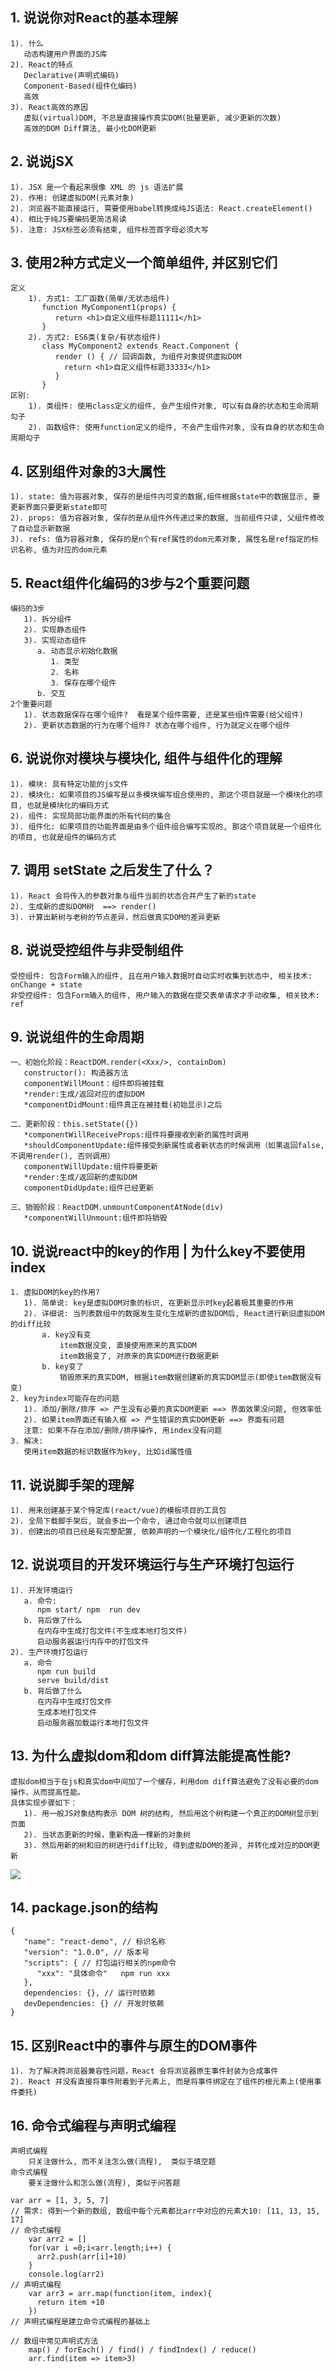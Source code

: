 
## 1. 说说你对React的基本理解
    1). 什么
       动态构建用户界面的JS库
    2). React的特点
       Declarative(声明式编码)
       Component-Based(组件化编码)
       高效
    3). React高效的原因
       虚拟(virtual)DOM, 不总是直接操作真实DOM(批量更新, 减少更新的次数) 
       高效的DOM Diff算法, 最小化DOM更新
       
## 2. 说说jSX	
    1). JSX 是一个看起来很像 XML 的 js 语法扩展
    2). 作用: 创建虚拟DOM(元素对象)
    2). 浏览器不能直接运行, 需要使用babel转换成纯JS语法: React.createElement()
    4). 相比于纯JS要编码更简洁易读
    5). 注意: JSX标签必须有结束, 组件标签首字母必须大写

## 3. 使用2种方式定义一个简单组件, 并区别它们
    定义
        1). 方式1: 工厂函数(简单/无状态组件)
           function MyComponent1(props) {
              return <h1>自定义组件标题11111</h1>
           }
        2). 方式2: ES6类(复杂/有状态组件)
           class MyComponent2 extends React.Component {
              render () { // 回调函数, 为组件对象提供虚拟DOM
                return <h1>自定义组件标题33333</h1>
              }
           }
    区别:
        1). 类组件: 使用class定义的组件, 会产生组件对象, 可以有自身的状态和生命周期勾子
        2). 函数组件: 使用function定义的组件, 不会产生组件对象, 没有自身的状态和生命周期勾子

## 4. 区别组件对象的3大属性
    1). state: 值为容器对象, 保存的是组件内可变的数据,组件根据state中的数据显示, 要更新界面只要更新state即可 
    2). props: 值为容器对象, 保存的是从组件外传递过来的数据, 当前组件只读, 父组件修改了自动显示新数据
    3). refs: 值为容器对象, 保存的是n个有ref属性的dom元素对象, 属性名是ref指定的标识名称, 值为对应的dom元素

## 5. React组件化编码的3步与2个重要问题
    编码的3步
       1). 拆分组件
       2). 实现静态组件
       3). 实现动态组件
          a. 动态显示初始化数据
             1. 类型
             2. 名称
             3. 保存在哪个组件
          b. 交互
    2个重要问题
       1). 状态数据保存在哪个组件?  看是某个组件需要, 还是某些组件需要(给父组件)
       2). 更新状态数据的行为在哪个组件? 状态在哪个组件, 行为就定义在哪个组件
       
## 6. 说说你对模块与模块化, 组件与组件化的理解
    1). 模块: 具有特定功能的js文件
    2). 模块化: 如果项目的JS编写是以多模块编写组合使用的, 那这个项目就是一个模块化的项目, 也就是模块化的编码方式
    2). 组件: 实现局部功能界面的所有代码的集合
    3). 组件化: 如果项目的功能界面是由多个组件组合编写实现的, 那这个项目就是一个组件化的项目, 也就是组件的编码方式

## 7. 调用 setState 之后发生了什么？
    1). React 会将传入的参数对象与组件当前的状态合并产生了新的state
    2). 生成新的虚拟DOM树  ==> render()
    3). 计算出新树与老树的节点差异，然后做真实DOM的差异更新
    

## 8. 说说受控组件与非受制组件
    受控组件: 包含Form输入的组件, 且在用户输入数据时自动实时收集到状态中, 相关技术: onChange + state
    非受控组件: 包含Form输入的组件, 用户输入的数据在提交表单请求才手动收集, 相关技术: ref

## 9. 说说组件的生命周期
    一、初始化阶段：ReactDOM.render(<Xxx/>, containDom)
       constructor(): 构造器方法
       componentWillMount：组件即将被挂载
       *render:生成/返回对应的虚拟DOM
       *componentDidMount:组件真正在被挂载(初始显示)之后
    
    二、更新阶段：this.setState({})
       *componentWillReceiveProps:组件将要接收到新的属性时调用
       *shouldComponentUpdate:组件接受到新属性或者新状态的时候调用（如果返回false,不调用render(), 否则调用）
       componentWillUpdate:组件将要更新
       *render:生成/返回新的虚拟DOM
       componentDidUpdate:组件已经更新
    
    三、销毁阶段：ReactDOM.unmountComponentAtNode(div)
       *componentWillUnmount:组件即将销毁

## 10. 说说react中的key的作用  | 为什么key不要使用index
    1. 虚拟DOM的key的作用?
       1). 简单说: key是虚拟DOM对象的标识, 在更新显示时key起着极其重要的作用
       2). 详细说: 当列表数组中的数据发生变化生成新的虚拟DOM后, React进行新旧虚拟DOM的diff比较
           a. key没有变
               item数据没变, 直接使用原来的真实DOM
               item数据变了, 对原来的真实DOM进行数据更新
           b. key变了
               销毁原来的真实DOM, 根据item数据创建新的真实DOM显示(即使item数据没有变)
    2. key为index可能存在的问题
       1). 添加/删除/排序 => 产生没有必要的真实DOM更新 ==> 界面效果没问题, 但效率低
       2). 如果item界面还有输入框 => 产生错误的真实DOM更新 ==> 界面有问题
       注意: 如果不存在添加/删除/排序操作, 用index没有问题
    3. 解决:
       使用item数据的标识数据作为key, 比如id属性值
  
## 11. 说说脚手架的理解
    1). 用来创建基于某个特定库(react/vue)的模板项目的工具包
    2). 全局下载脚手架后, 就会多出一个命令, 通过命令就可以创建项目
    3). 创建出的项目已经是有完整配置, 依赖声明的一个模块化/组件化/工程化的项目

## 12. 说说项目的开发环境运行与生产环境打包运行
    1). 开发环境运行
       a. 命令:
          npm start/ npm  run dev
       b. 背后做了什么
          在内存中生成打包文件(不生成本地打包文件)
          启动服务器运行内存中的打包文件
    2). 生产环境打包运行
       a. 命令
          npm run build
          serve build/dist
       b. 背后做了什么
          在内存中生成打包文件
          生成本地打包文件
          启动服务器加载运行本地打包文件

## 13. 为什么虚拟dom和dom diff算法能提高性能?
    虚拟dom相当于在js和真实dom中间加了一个缓存，利用dom diff算法避免了没有必要的dom操作，从而提高性能。
    具体实现步骤如下：
       1). 用一般JS对象结构表示 DOM 树的结构, 然后用这个树构建一个真正的DOM树显示到页面
       2). 当状态更新的时候，重新构造一棵新的对象树
       3). 然后用新的树和旧的树进行diff比较, 得到虚拟DOM的差异, 并转化成对应的DOM更新
![](https://i.imgur.com/3byb09Z.png)

## 14. package.json的结构
    {
       "name": "react-demo", // 标识名称
       "version": "1.0.0", // 版本号
       "scripts": { // 打包运行相关的npm命令
          "xxx": "具体命令"   npm run xxx
       },
       dependencies: {}, // 运行时依赖
       devDependencies: {} // 开发时依赖
    }

## 15. 区别React中的事件与原生的DOM事件
    1). 为了解决跨浏览器兼容性问题，React 会将浏览器原生事件封装为合成事件
    2). React 并没有直接将事件附着到子元素上, 而是将事件绑定在了组件的根元素上(使用事件委托)
    
## 16. 命令式编程与声明式编程
    声明式编程
  		只关注做什么, 而不关注怎么做(流程),  类似于填空题
  	命令式编程
  		要关注做什么和怎么做(流程), 类似于问答题
  	
  	var arr = [1, 3, 5, 7]
  	// 需求: 得到一个新的数组, 数组中每个元素都比arr中对应的元素大10: [11, 13, 15, 17]
  	// 命令式编程
        var arr2 = []
        for(var i =0;i<arr.length;i++) {
          arr2.push(arr[i]+10)
        }
        console.log(arr2)
  	// 声明式编程
        var arr3 = arr.map(function(item, index){
          return item +10
        })
  	// 声明式编程是建立命令式编程的基础上
  	
  	// 数组中常见声明式方法
  		map() / forEach() / find() / findIndex() / reduce()
  		arr.find(item => item>3)
 